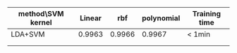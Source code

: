 | method\SVM kernel | Linear | rbf    | polynomial | Training time |
| ----------------- | ------ | ------ | ---------- | ------------- |
| LDA+SVM           | 0.9963 | 0.9966 | 0.9967     | < 1min        |
|                   |        |        |            |               |
|                   |        |        |            |               |

